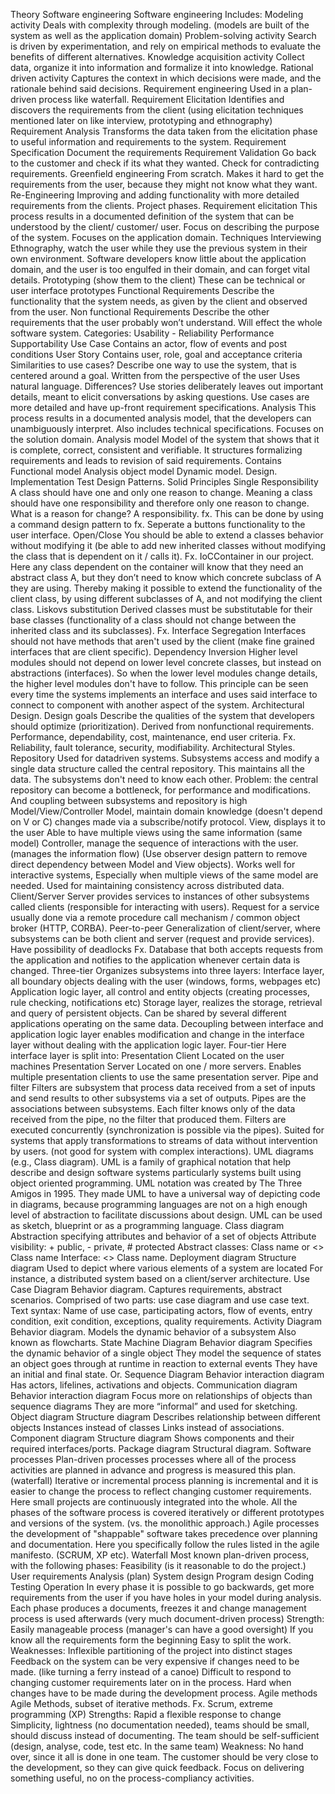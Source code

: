 Theory Software engineering Software engineering Includes: Modeling activity Deals with complexity through modeling. (models are built of the system as well as the application domain) Problem-solving activity Search is driven by experimentation, and rely on empirical methods to evaluate the benefits of different alternatives. Knowledge acquisition activity Collect data, organize it into information and formalize it into knowledge. Rational driven activity Captures the context in which decisions were made, and the rationale behind said decisions. Requirement engineering Used in a plan-driven process like waterfall. Requirement Elicitation Identifies and discovers the requirements from the client (using elicitation techniques mentioned later on like interview, prototyping and ethnography) Requirement Analysis Transforms the data taken from the elicitation phase to useful information and requirements to the system. Requirement Specification Document the requirements Requirement Validation Go back to the customer and check if its what they wanted. Check for contradicting requirements. Greenfield engineering From scratch. Makes it hard to get the requirements from the user, because they might not know what they want. Re-Engineering Improving and adding functionality with more detailed requirements from the clients. Project phases. Requirement elicitation This process results in a documented definition of the system that can be understood by the client/ customer/ user. Focus on describing the purpose of the system. Focuses on the application domain. Techniques Interviewing Ethnography, watch the user while they use the previous system in their own environment. Software developers know little about the application domain, and the user is too engulfed in their domain, and can forget vital details. Prototyping (show them to the client) These can be technical or user interface prototypes Functional Requirements Describe the functionality that the system needs, as given by the client and observed from the user. Non functional Requirements Describe the other requirements that the user probably won’t understand. Will effect the whole software system. Categories: Usability - Reliability Performance Supportability Use Case Contains an actor, flow of events and post conditions User Story Contains user, role, goal and acceptance criteria Similarities to use cases? Describe one way to use the system, that is centered around a goal. Written from the perspective of the user Uses natural language. Differences? Use stories deliberately leaves out important details, meant to elicit conversations by asking questions. Use cases are more detailed and have up-front requirement specifications. Analysis This process results in a documented analysis model, that the developers can unambiguously interpret. Also includes technical specifications. Focuses on the solution domain. Analysis model Model of the system that shows that it is complete, correct, consistent and verifiable. It structures formalizing requirements and leads to revision of said requirements. Contains Functional model Analysis object model Dynamic model. Design. Implementation Test Design Patterns. Solid Principles Single Responsibility A class should have one and only one reason to change. Meaning a class should have one responsibility and therefore only one reason to change. What is a reason for change? A responsibility. fx. This can be done by using a command design pattern to fx. Seperate a buttons functionality to the user interface. Open/Close You should be able to extend a classes behavior without modifying it (be able to add new inherited classes without modifying the class that is dependent on it / calls it). Fx. IoCContainer in our project. Here any class dependent on the container will know that they need an abstract class A, but they don’t need to know which concrete subclass of A they are using. Thereby making it possible to extend the functionality of the client class, by using different subclasses of A, and not modifying the client class. Liskovs substitution Derived classes must be substitutable for their base classes (functionality of a class should not change between the inherited class and its subclasses). Fx. Interface Segregation Interfaces should not have methods that aren't used by the client (make fine grained interfaces that are client specific). Dependency Inversion Higher level modules should not depend on lower level concrete classes, but instead on abstractions (interfaces). So when the lower level modules change details, the higher level modules don't have to follow. This principle can be seen every time the systems implements an interface and uses said interface to connect to component with another aspect of the system. Architectural Design. Design goals Describe the qualities of the system that developers should optimize (prioritization). Derived from nonfunctional requirements. Performance, dependability, cost, maintenance, end user criteria. Fx. Reliability, fault tolerance, security, modifiability. Architectural Styles. Repository Used for datadriven systems. Subsystems access and modify a single data structure called the central repository. This maintains all the data. The subsystems don't need to know each other. Problem: the central repository can become a bottleneck, for performance and modifications. And coupling between subsystems and repository is high Model/View/Controller Model, maintain domain knowledge (doesn't depend on V or C) changes made via a subscribe/notify protocol. View, displays it to the user Able to have multiple views using the same information (same model) Controller, manage the sequence of interactions with the user. (manages the information flow) (Use observer design pattern to remove direct dependency between Model and View objects). Works well for interactive systems, Especially when multiple views of the same model are needed. Used for maintaining consistency across distributed data. Client/Server Server provides services to instances of other subsystems called clients (responsible for interacting with users). Request for a service usually done via a remote procedure call mechanism / common object broker (HTTP, CORBA). Peer-to-peer Generalization of client/server, where subsystems can be both client and server (request and provide services). Have possibility of deadlocks Fx. Database that both accepts requests from the application and notifies to the application whenever certain data is changed. Three-tier Organizes subsystems into three layers: Interface layer, all boundary objects dealing with the user (windows, forms, webpages etc) Application logic layer, all control and entity objects (creating processes, rule checking, notifications etc) Storage layer, realizes the storage, retrieval and query of persistent objects. Can be shared by several different applications operating on the same data. Decoupling between interface and application logic layer enables modification and change in the interface layer without dealing with the application logic layer. Four-tier Here interface layer is split into: Presentation Client Located on the user machines Presentation Server Located on one / more servers. Enables multiple presentation clients to use the same presentation server. Pipe and filter Filters are subsystem that process data received from a set of inputs and send results to other subsystems via a set of outputs. Pipes are the associations between subsystems. Each filter knows only of the data received from the pipe, no the filter that produced them. Filters are executed concurrently (synchronization is possible via the pipes). Suited for systems that apply transformations to streams of data without intervention by users. (not good for system with complex interactions). UML diagrams (e.g., Class diagram). UML is a family of graphical notation that help describe and design software systems particularly systems built using object oriented programming. UML notation was created by The Three Amigos in 1995. They made UML to have a universal way of depicting code in diagrams, because programming languages are not on a high enough level of abstraction to facilitate discussions about design. UML can be used as sketch, blueprint or as a programming language. Class diagram Abstraction specifying attributes and behavior of a set of objects Attribute visibility: + public, - private, # protected Abstract classes: Class name or <<abstract>> Class name Interface: <<interface>> Class name. Deployment diagram Structure diagram Used to depict where various elements of a system are located For instance, a distributed system based on a client/server architecture. Use Case Diagram Behavior diagram. Captures requirements, abstract scenarios. Comprised of two parts: use case diagram and use case text. Text syntax: Name of use case, participating actors, flow of events, entry condition, exit condition, exceptions, quality requirements. Activity Diagram Behavior diagram. Models the dynamic behavior of a subsystem Also known as flowcharts. State Machine Diagram Behavior diagram Specifies the dynamic behavior of a single object They model the sequence of states an object goes through at runtime in reaction to external events They have an initial and final state. Or. Sequence Diagram Behavior interaction diagram Has actors, lifelines, activations and objects. Communication diagram Behavior interaction diagram Focus more on relationships of objects than sequence diagrams They are more “informal” and used for sketching. Object diagram Structure diagram Describes relationship between different objects Instances instead of classes Links instead of associations. Component diagram Structure diagram Shows components and their required interfaces/ports. Package diagram Structural diagram. Software processes Plan-driven processes processes where all of the process activities are planned in advance and progress is measured this plan. (waterfall) Iterative or incremental process planning is incremental and it is easier to change the process to reflect changing customer requirements. Here small projects are continuously integrated into the whole. All the phases of the software process is covered iteratively or different prototypes and versions of the system. (vs. the monolithic approach.) Agile processes the development of "shappable" software takes precedence over planning and documentation. Here you specifically follow the rules listed in the agile manifesto. (SCRUM, XP etc). Waterfall Most known plan-driven process, with the following phases: Feasibility (is it reasonable to do the project.) User requirements Analysis (plan) System design Program design Coding Testing Operation In every phase it is possible to go backwards, get more requirements from the user if you have holes in your model during analysis. Each phase produces a documents, freezes it and change management process is used afterwards (very much document-driven process) Strength: Easily manageable process (manager's can have a good oversight) If you know all the requirements form the beginning Easy to split the work. Weaknesses: Inflexible partitioning of the project into distinct stages Feedback on the system can be very expensive if changes need to be made. (like turning a ferry instead of a canoe) Difficult to respond to changing customer requirements later on in the process. Hard when changes have to be made during the development process. Agile methods Agile Methods, subset of iterative methods. Fx. Scrum, extreme programming (XP) Strengths: Rapid a flexible response to change Simplicity, lightness (no documentation needed), teams should be small, should discuss instead of documenting. The team should be self-sufficient (design, analyse, code, test etc. In the same team) Weakness: No hand over, since it all is done in one team. The customer should be very close to the development, so they can give quick feedback. Focus on delivering something useful, no on the process-compliancy activities.